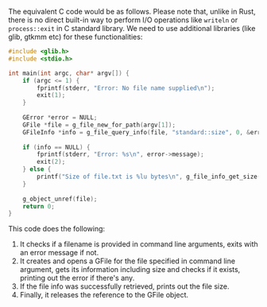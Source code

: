  The equivalent C code would be as follows. Please note that, unlike in Rust, there is no direct built-in way to perform I/O operations like `writeln` or `process::exit` in C standard library. We need to use additional libraries (like glib, gtkmm etc) for these functionalities:

```c
#include <glib.h>
#include <stdio.h>

int main(int argc, char* argv[]) {
    if (argc <= 1) {
        fprintf(stderr, "Error: No file name supplied\n");
        exit(1);
    }
  
    GError *error = NULL;
    GFile *file = g_file_new_for_path(argv[1]);
    GFileInfo *info = g_file_query_info(file, "standard::size", 0, &error);
    
    if (info == NULL) {
        fprintf(stderr, "Error: %s\n", error->message);
        exit(2);
    } else {
        printf("Size of file.txt is %lu bytes\n", g_file_info_get_size(info));
    }
    
    g_object_unref(file);
    return 0;
}
```
This code does the following:
1. It checks if a filename is provided in command line arguments, exits with an error message if not.
2. It creates and opens a GFile for the file specified in command line argument, gets its information including size and checks if it exists, printing out the error if there's any.
3. If the file info was successfully retrieved, prints out the file size.
4. Finally, it releases the reference to the GFile object.
